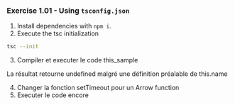 ### Exercise 1.01 - Using `tsconfig.json`

1. Install dependencies with `npm i`.
2. Execute the tsc initialization

```bash
tsc --init
```
3. Compiler et executer le code this_sample

La résultat retourne undefined malgré une définition préalable de this.name

4. Changer la fonction setTimeout pour un Arrow function
5. Executer le code encore

